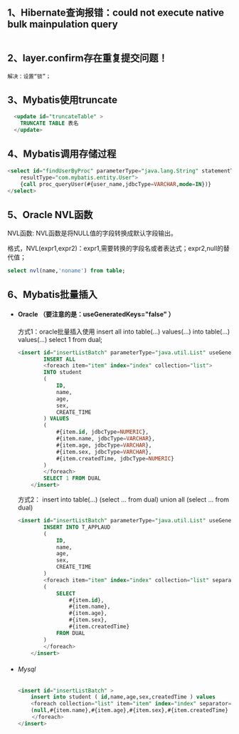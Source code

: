## 1、Hibernate查询报错：could not execute native bulk mainpulation query

```

```

## 2、layer.confirm存在重复提交问题！

```
解决：设置“锁”；
```

## 3、Mybatis使用truncate

```sql
  <update id="truncateTable" >
    TRUNCATE TABLE 表名
  </update>
```

## 4、Mybatis调用存储过程

```sql
<select id="findUserByProc" parameterType="java.lang.String" statementType="CALLABLE" 
    resultType="com.mybatis.entity.User">
    {call proc_queryUser(#{user_name,jdbcType=VARCHAR,mode=IN})}
</select>
```

## 5、Oracle NVL函数

NVL函数: NVL函数是将NULL值的字段转换成默认字段输出。

格式，NVL(expr1,expr2)：expr1,需要转换的字段名或者表达式；expr2,null的替代值；

```sql
select nvl(name,'noname') from table;
```

## 6、Mybatis批量插入

- #### Oracle （要注意的是：useGeneratedKeys="false" ）
  
  方式1：oracle批量插入使用 insert all into table(...) values(...) into table(...) values(...) select 1 from dual; 
  
  ```sql
  <insert id="insertListBatch" parameterType="java.util.List" useGeneratedKeys="false">
          INSERT ALL
          <foreach item="item" index="index" collection="list">
          INTO student
          (
              ID,
              name,
              age,
              sex,
              CREATE_TIME
          ) VALUES
          (
              #{item.id, jdbcType=NUMERIC},
              #{item.name, jdbcType=VARCHAR},
              #{item.age, jdbcType=VARCHAR},
              #{item.sex, jdbcType=VARCHAR},
              #{item.createdTime, jdbcType=NUMERIC} 
          )
          </foreach>
          SELECT 1 FROM DUAL
      </insert>
  ```
  
  方式2： insert into table(...) (select ... from dual) union all (select ... from dual)
  
  ```sql
  <insert id="insertListBatch" parameterType="java.util.List" useGeneratedKeys="false">
          INSERT INTO T_APPLAUD
          (
              ID,
              name,
              age,
              sex,
              CREATE_TIME
          )
          <foreach item="item" index="index" collection="list" separator="union all">
          (
              SELECT 
                  #{item.id},
                  #{item.name},
                  #{item.age},
                  #{item.sex},
                  #{item.createdTime} 
              FROM DUAL
          )
          </foreach>
      </insert>
  ```

- ###### Mysql
  
  ```sql
  <insert id="insertListBatch" >
      insert into student ( id,name,age,sex,createdTime ) values 　
      <foreach collection="list" item="item" index="index" separator=","> 　　　　　
      (null,#{item.name},#{item.age},#{item.sex},#{item.createdTime}
  　　 </foreach>
  </insert>
  ```
